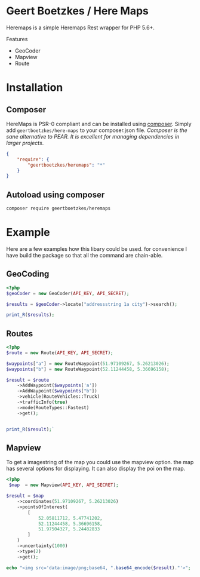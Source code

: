 # Geert Boetzkes / Here Maps

Heremaps is a simple Heremaps Rest wrapper for PHP 5.6+. 

Features

 - GeoCoder
 - Mapview
 - Route
 
# Installation

## Composer

HereMaps is PSR-0 compliant and can be installed using [composer](http://getcomposer.org/).  Simply add `geertboetzkes/here-maps` to your composer.json file.  _Composer is the sane alternative to PEAR.  It is excellent for managing dependencies in larger projects_.
```json
{
    "require": {
        "geertboetzkes/heremaps": "*"
    }
}
```
    

## Autoload using composer

```bash
composer require geertboetzkes/heremaps

```



# Example
Here are a few examples how this libary could be used.
for convenience I have build the package so that all the command are chain-able.

## GeoCoding

```php
<?php
$geoCoder = new GeoCoder(API_KEY, API_SECRET);

$results = $geoCoder->locate("addressstring 1a city")->search();

print_R($results);
```

## Routes

```php
<?php
$route = new Route(API_KEY, API_SECRET);

$waypoints["a"] = new RouteWaypoint(51.97109267, 5.26213026);
$waypoints["b"] = new RouteWaypoint(52.11244458, 5.36696158);

$result = $route
    ->AddWaypoint($waypoints['a'])
    ->AddWaypoint($waypoints["b"])
    ->vehicle(RouteVehicles::Truck)
    ->trafficInfo(true)
    ->mode(RouteTypes::Fastest)
    ->get();


print_R($result);`

```

## Mapview
To get a imagestring of the map you could use the mapview option. 
the map has several options for displaying. It can also display the
poi on the map.

```php
<?php
 $map  = new Mapview(API_KEY, API_SECRET);

$result = $map
    ->coordinates(51.97109267, 5.26213026)
    ->pointsOfInterest(
        [
            52.05811712, 5.47741202,
            52.11244458, 5.36696158,
            51.97504327, 5.24482833
        ]
    )
    ->uncertainty(1000)
    ->type(2)
    ->get();

echo "<img src='data:image/png;base64, ".base64_encode($result)."'>";
```
